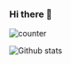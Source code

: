 ### Hi there 👋
![counter](https://enx5lktfxdsoaco.m.pipedream.net)

![Github stats](https://github-readme-stats.vercel.app/api?username=jubairsaidi&show_icons=true&show_icons=true&hide_border=true&count_private=true&include_all_commits=true&title_color=000000&icon_color=000000)

<!--
**jubairsaidi/jubairsaidi** is a ✨ _special_ ✨ repository because its `README.md` (this file) appears on your GitHub profile.

Here are some ideas to get you started:

- 🔭 I’m currently working on ...
- 🌱 I’m currently learning ...
- 👯 I’m looking to collaborate on ...
- 🤔 I’m looking for help with ...
- 💬 Ask me about ...
- 📫 How to reach me: ...
- 😄 Pronouns: ...
- ⚡ Fun fact: ...
-->
